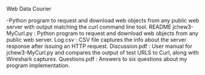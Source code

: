 Web Data Courier

-Python program to request and download web objects from any public web server with output matching the curl command line tool.
README
jchew3-MyCurl.py : Python program to request and download web objects
from any public web server.
Log.csv : CSV file captures the info about the server response after 
issuing an HTTP request.
Discussion.pdf : User manual for jchew3-MyCurl.py and compares the output
of test URLS to Curl, along with Wireshark captures.
Questions.pdf : Answers to six questions about my program implementation.
